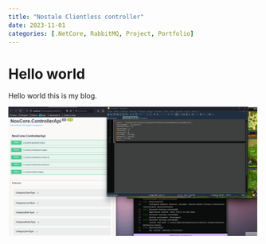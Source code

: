 ```yaml
---
title: "Nostale Clientless controller"
date: 2023-11-01
categories: [.NetCore, RabbitMQ, Project, Portfolio]
---
```


# Hello world

Hello world this is my blog.

<img src="https://github.com/RomainM4/Assets/blob/main/NostaleClientlessController_Login.gif" alt="Databay showcase gif" title="Databay showcase gif" width="500"/>